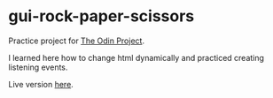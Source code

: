 # gui-rock-paper-scissors

Practice project for [The Odin Project](https://www.theodinproject.com/courses/web-development-101/lessons/dom-manipulation).

I learned here how to change html dynamically and practiced creating listening events.



Live version [here](https://elpetit69.github.io/gui-rock-paper-scissors/).